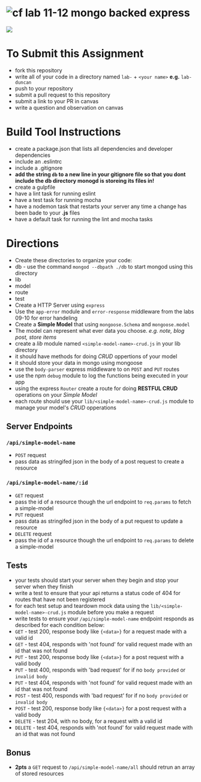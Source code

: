 ![cf](https://i.imgur.com/7v5ASc8.png) lab 11-12 mongo backed express
======
[![](https://img.shields.io/badge/Issues%3F-Ask%20for%20Help!-55cbe0.svg)](https://github.com/codefellows/seattle-javascript-401n1/issues/new)

# To Submit this Assignment
  * fork this repository
  * write all of your code in a directory named `lab-` + `<your name>` **e.g.** `lab-duncan`
  * push to your repository
  * submit a pull request to this repository
  * submit a link to your PR in canvas
  * write a question and observation on canvas

# Build Tool Instructions
* create a package.json that lists all dependencies and developer dependencies
* include an .eslintrc
* include a .gitignore
 * **add the string `db` to a new line in your gitignore file so that you dont include the db directory monogd is storeing its files in!**
* create a gulpfile
 * have a lint task for running eslint
 * have a test task for running mocha
 * have a nodemon task that restarts your server any time a change has been bade to your **.js** files
 * have a default task for running the lint and mocha tasks

# Directions
* Create these directories to organize your code: 
 * db - use the command `mongod --dbpath ./db` to start mongod using this directory
 * lib
 * model
 * route
 * test
* Create a HTTP Server using `express`
* Use the `app-error` module and `error-response` middleware from the labs 09-10 for error handeling
* Create a **Simple Model** that using `mongoose.Schema` and `mongoose.model`
 * The model can represent what ever data you choose. _e.g. note, blog post, store items_
* create a _lib_ module named `<simple-model-name>-crud.js` in your lib directory
 * it should have methods for doing _CRUD_ oppertions of your model
 * it should store your data in mongo using mongoose
* use the `body-parser` express middleware to on `POST` and `PUT` routes
* use the npm `debug` module to log the functions being executed in your app
* using the express `Router` create a route for doing **RESTFUL CRUD** operations on your _Simple Model_
 * each route should use your `lib/<simple-model-name>-crud.js` module to manage your model's _CRUD_ opperations

## Server Endpoints
### `/api/simple-model-name`
* `POST` request
 * pass data as stringifed json in the body of a post request to create a resource

### `/api/simple-model-name/:id`
* `GET` request 
 * pass the id of a resource though the url endpoint to `req.params` to fetch a simple-model   
* `PUT` request
 * pass data as stringifed json in the body of a put request to update a resource
* `DELETE` request
 * pass the id of a resource though the url endpoint to `req.params` to delete a simple-model   

## Tests 
* your tests should start your server when they begin and stop your server when they finish
* write a test to ensure that your api returns a status code of 404 for routes that have not been registered
* for each test setup and teardown mock data using the `lib/<simple-model-name>-crud.js` module before you make a request
* write tests to ensure your `/api/simple-model-name` endpoint responds as described for each condition below:
 * `GET` - test 200, response body like `{<data>}` for a request made with a valid id 
 * `GET` - test 404, responds with 'not found' for valid request made with an id that was not found
 * `PUT` - test 200, response body like  `{<data>}` for a post request with a valid body
 * `PUT` - test 400, responds with 'bad request' for if no `body provided` or `invalid body`
 * `PUT` - test 404, responds with 'not found' for valid request made with an id that was not found
 * `POST` - test 400, responds with 'bad request' for if no `body provided` or `invalid body`
 * `POST` - test 200, response body like  `{<data>}` for a post request with a valid body
 * `DELETE` - test 204, with no body, for a request with a valid id
 * `DELETE` - test 404, responds with 'not found' for valid request made with an id that was not found

## Bonus
* **2pts** a `GET` request to `/api/simple-model-name/all` should retrun an array of stored resources
